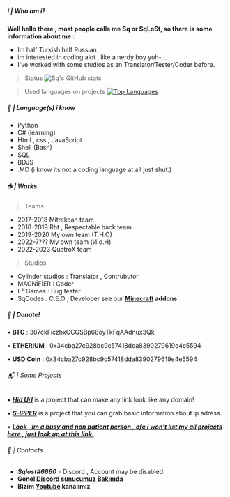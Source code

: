 ##### ℹ️ | Who am i?
**Well hello there , most people calls me __Sq__ or SqLoSt, so there is some information about me :**
- Im half Turkish half Russian
- im interested in coding alot , like a nerdy boy yuh-...
- I've worked with some studios as an Translator/Tester/Coder before.

> Status
![Sq's GitHub stats](https://github-readme-stats.vercel.app/api?username=SqLoSt&show_icons=true&theme=midnight-purple)

> Used languages on projects
[![Top Languages](https://github-readme-stats.vercel.app/api/top-langs/?username=SqLoSt&layout=compact&theme=midnight-purple)](https://github.com/SqLoSt)

##### 🤤 | Language(s) i know

- Python
- C# (learning)
- Html , css , JavaScript
- Shell (Bash)
- SQL
- BDJS
- .MD (i know its not a coding language at all just shut.)

##### ☕ | Works

> Teams 
- 2017-2018 Mitrekcah team
- 2018-2019 Rht , Respectable hack team
- 2019-2020 My own team (T.H.O)
- 2022-???? My own team (И.о.Н)
- 2022-2023 QuatroX team

> Studios
- Cylinder studios : Translator , Contrubutor 
- MAGNİFİER : Coder
- F² Games : Bug tester
- SqCodes : C.E.O , Developer see our **[Minecraft](https://mcpedl.com/user/sqlost/) addons**

##### 💸 | Donate!

• **BTC** : 387ckFiczhxCCGSBp68oyTkFqAAdnux3Qk

• **ETHERIUM** : 0x34cba27c928bc9c57418dda8390279619e4e5594

• **USD Coin** : 0x34cba27c928bc9c57418dda8390279619e4e5594

###### 📬 | Some Projects
• ***[Hid Url](https://github.com/SqLoSt/HIDURL)*** is a project that can make any link look like any domain!

• ***[S-IPPER](https://github.com/SqLoSt/Sipper)*** is a project that you can grab basic information about ip adress.

• ***[Look , im a busy and non patient person , ofc i won't list my all projects here , just look up at this link.](https://github.com/SqLoSt?tab=repositories)***

###### 🤝 | Contacts 

- ***Sqlost#6660*** - Discord , Account may be disabled.
- **Genel [Discord sunucumuz Bakımda](https://github.com/SqLoSt)**
- **Bizim [Youtube](https://youtube.com/channel/UCPXh6NqhJZpl_2oSpatFOFw) kanalımız**

